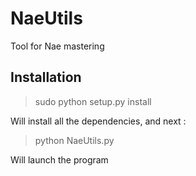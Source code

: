 NaeUtils
========

Tool for Nae mastering


## Installation
> sudo python setup.py install

Will install all the dependencies, and next :
> python NaeUtils.py

Will launch the program